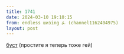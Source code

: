```yaml
---
title: 1741
date: 2024-03-10 19:10:15
from: endless шизing ⍼ (channel1162404975)
layout: post
---
```


[буст](https://t.me/boost?c=1162404975) (простите я теперь тоже гей)
